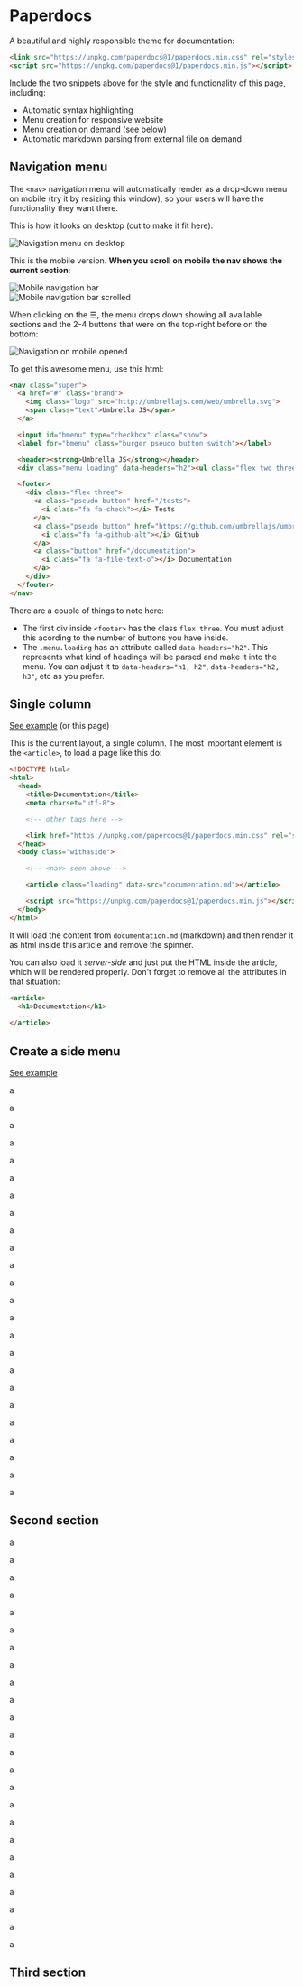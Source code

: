 # Paperdocs

A beautiful and highly responsible theme for documentation:

```html
<link src="https://unpkg.com/paperdocs@1/paperdocs.min.css" rel="stylesheet">
<script src="https://unpkg.com/paperdocs@1/paperdocs.min.js"></script>
```

Include the two snippets above for the style and functionality of this page, including:

- Automatic syntax highlighting
- Menu creation for responsive website
- Menu creation on demand (see below)
- Automatic markdown parsing from external file on demand


## Navigation menu

The `<nav>` navigation menu will automatically render as a drop-down menu on mobile (try it by resizing this window), so your users will have the functionality they want there.

This is how it looks on desktop (cut to make it fit here):

![Navigation menu on desktop](img/nav_desktop.png)

This is the mobile version. **When you scroll on mobile the nav shows the current section**:

<div class="flex two">
  <div><img src="img/nav_mobile_full.png" alt="Mobile navigation bar"></div>
  <div><img src="img/nav_mobile_scroll_full.png" alt="Mobile navigation bar scrolled"></div>
</div>

When clicking on the ☰, the menu drops down showing all available sections and the 2-4 buttons that were on the top-right before on the bottom:

![Navigation on mobile opened](img/nav_open_full.png)

To get this awesome menu, use this html:

```html
<nav class="super">
  <a href="#" class="brand">
    <img class="logo" src="http://umbrellajs.com/web/umbrella.svg">
    <span class="text">Umbrella JS</span>
  </a>

  <input id="bmenu" type="checkbox" class="show">
  <label for="bmenu" class="burger pseudo button switch"></label>

  <header><strong>Umbrella JS</strong></header>
  <div class="menu loading" data-headers="h2"><ul class="flex two three-600"></ul></div>

  <footer>
    <div class="flex three">
      <a class="pseudo button" href="/tests">
        <i class="fa fa-check"></i> Tests
      </a>
      <a class="pseudo button" href="https://github.com/umbrellajs/umbrella">
        <i class="fa fa-github-alt"></i> Github
      </a>
      <a class="button" href="/documentation">
        <i class="fa fa-file-text-o"></i> Documentation
      </a>
    </div>
  </footer>
</nav>
```

There are a couple of things to note here:

- The first div inside `<footer>` has the class `flex three`. You must adjust this acording to the number of buttons you have inside.
- The `.menu.loading` has an attribute called `data-headers="h2"`. This represents what kind of headings will be parsed and make it into the menu. You can adjust it to `data-headers="h1, h2"`, `data-headers="h2, h3"`, etc as you prefer.



## Single column

[See example](/single) (or this page)

This is the current layout, a single column. The most important element is the `<article>`, to load a page like this do:

```html
<!DOCTYPE html>
<html>
  <head>
    <title>Documentation</title>
    <meta charset="utf-8">

    <!-- other tags here -->

    <link href="https://unpkg.com/paperdocs@1/paperdocs.min.css" rel="stylesheet">
  </head>
  <body class="withaside">

    <!-- <nav> seen above -->

    <article class="loading" data-src="documentation.md"></article>

    <script src="https://unpkg.com/paperdocs@1/paperdocs.min.js"></script>
  </body>
</html>
```

It will load the content from `documentation.md` (markdown) and then render it as html inside this article and remove the spinner.

You can also load it *server-side* and just put the HTML inside the article, which will be rendered properly. Don't forget to remove all the attributes in that situation:

```html
<article>
  <h1>Documentation</h1>
  ...
</article>
```



## Create a side menu

[See example](/)


a

a

a

a

a

a

a

a

a

a

a

a

a

a

a

a

a

a

a

a

a

a

a

a

## Second section


a

a

a

a

a

a

a

a

a

a

a

a

a

a

a

a

a

a

a

a

a

a

a

a

## Third section
